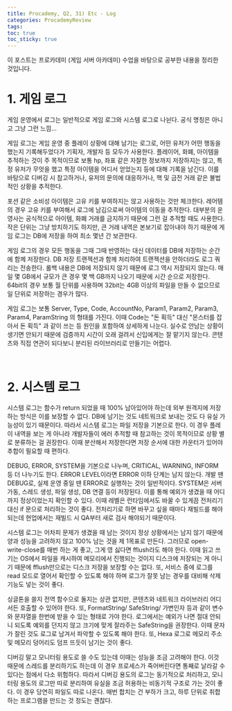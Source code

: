 ```yaml
---
title: Procademy, Q2, 31) Etc - Log
categories: ProcademyReview
tags: 
toc: true
toc_sticky: true
---
```


이 포스트는 프로카데미 (게임 서버 아카데미) 수업을 바탕으로 공부한 내용을 정리한 것입니다. 

# **1. 게임 로그**

게임 운영에서 로그는 일반적으로 게임 로그와 시스템 로그로 나뉜다. 공식 명칭은 아니고 그냥 그런 느낌... 

게임 로그는 게임 운영 중 플레이 상황에 대해 남기는 로그로, 어떤 유저가 어떤 행동을 했는지 기록해두었다가 기획자, 개발자 등 모두가 사용한다. 플레이어, 화폐, 아이템을 추적하는 것이 주 목적이므로 보통 hp, 좌표 같은 자잘한 정보까지 저장하지는 않고, 특정 유저가 무엇을 했고 특정 아이템을 어디서 얻었는지 등에 대해 기록을 남긴다. 이를 바탕으로 디버깅 시 참고하거나, 유저의 문의에 대응하거나, 핵 및 금전 거래 같은 불법적인 상황을 추적한다. 

포션 같은 소비성 아이템은 고유 키를 부여하지는 않고 사용하는 것만 체크한다. 레어템의 경우 고유 키를 부여해서 로그에 남김으로써 아이템의 이동을 추적한다. 대부분의 운영사는 공식적으로 아이템, 화폐 거래를 금지하기 때문에 그런 걸 추적할 때도 사용한다. 작은 단위는 그냥 방치하기도 하지만, 큰 거래 내역은 본보기로 잡아내야 하기 때문에 게임 로그는 DB에 저장을 하여 최소 몇년 간 보관한다. 

게임 로그의 경우 모든 행동을 그때 그때 반영하는 대신 데이터를 DB에 저장하는 순간에 함께 저장한다. DB 저장 트랜젝션과 함께 처리하여 트랜젝션을 안하더라도 로그 쿼리는 전송한다. 롤백 내용은 DB에 저장되지 않기 때문에 로그 역시 저장되지 않는다. 매일 몇 GB에서 규모가 큰 경우 몇 백 GB까지 나오기 때문에 시간 순으로 저장한다. 64bit의 경우 보통 월 단위를 사용하며 32bit는 4GB 이상의 파일을 만들 수 없으므로 일 단위로 저장하는 경우가 많다.  

게임 로그는 보통 Server, Type, Code, AccountNo, Param1, Param2, Param3, Param4, ParamString 의 형태를 가진다. 이때 Code는 "돈 획득" 대신 "몬스터를 잡아서 돈 획득" 과 같이 쓰는 등 원인을 포함하여 상세하게 나눈다.  실수로 안남는 상황이 생기면 안되기 때문에 검증까지 시간이 오래 걸려서 신입에게는 잘 맡기지 않는다. 콘텐츠와 직접 연관이 되다보니 분리된 라이브러리로 만들기는 어렵다. 

<br/>

# **2. 시스템 로그**

시스템 로그는 함수가 return 되었을 때 100% 남아있어야 하는데 외부 원격지에 저장하는 방식은 이를 보장할 수 없다. DB에 남기는 것도 네트워크로 보내는 것도 다 유실 가능성이 있기 때문이다. 따라서 시스템 로그는 파일 저장을 기본으로 한다. 이 경우 플레이 내역을 보는 게 아니라 개발자들이 에러 추적할 때 참고하는 것이 목적이므로 상황 별로 분류하는 걸 권장한다. 이때 분산해서 저장한다면 저장 순서에 대한 카운터가 있어야 추합이 필요할 때 편하다. 

DEBUG, ERROR, SYSTEM을 기본으로 나누며, CRITICAL, WARNING, INFORM 등 더 나누기도 한다. ERROR LEVEL이라면 ERROR 이하 단계는 남지 않는다. 개발 땐 DEBUG로, 실제 운영 중일 땐 ERROR로 실행하는 것이 일반적이다. SYSTEM은 서버 가동, 스레드 생성, 파일 생성, DB 연결 등이 저장된다. 이를 통해 예외가 생겼을 때 어디까지 정상이었는지 확인할 수 있다. 이때 레벨은 런타임에서도 바꿀 수 있게끔 전처리기 대신 if 문으로 처리하는 것이 좋다. 전처리기로 하면 바꾸고 싶을 때마다 재빌드를 해야 되는데 현업에서는 재빌드 시 QA부터 새로 검사 해야되기 때문이다. 

시스템 로그는 어차피 문제가 생겼을 때 남는 것이지 정상 상황에서는 남지 않기 때문에 양과 성능을 고려하지 않고 100% 남는 것을 제 1목표로 만든다. 그러므로 open-write-close를 매번 하는 게 좋고, 그게 영 싫다면 fflush라도 해야 한다. 이때 읽고 쓰기는 OS에서 파일을 캐시하여 메모리에서 진행되는 것이지 디스크에 저장되는 게 아니기 때문에 fflush만으로는 디스크 저장을 보장할 수는 없다. 또, 서비스 중에 로그를 read 모드로 열어서 확인할 수 있도록 해야 하며 로그가 잘못 남는 경우를 대비해 삭제 기능도 넣는 것이 좋다. 

싱글톤을 쓸지 전역 함수으로 둘지는 상관 없지만, 콘텐츠와 네트워크 라이브러리 어디서든 호출할 수 있어야 한다. 또, FormatString/ SafeString/ 가변인자 등과 같이 변수와 문자열을 한번에 받을 수 있는 형태로 가야 한다. 로그에서는 예외가 나면 절대 안되니 되도록 예외를 던지지 않고 크기에 맞게 잘라주는 SafeString을 권장한다. 이때 문자가 잘린 것도 로그로 남겨서 파악할 수 있도록 해야 한다. 또, Hexa 로그로 메모리 주소 및 메모리 덩어리도 덤프 뜨듯이 남기는 것이 좋다. 

디버깅 말고 모니터링 용도로 쓸 수도 있는데 이때는 성능을 조금 고려해야 한다. 이것 때문에 스레드를 분리하기도 하는데 이 경우 프로세스가 죽어버린다면 통째로 날라갈 수 있다는 점에서 다소 위험하다. 따라서 디버깅 용도의 로그는 동기적으로 처리하고, 모니터링 용도의 로그만 따로 분리하여 유실을 조금 허용하는 비동기적 구조로 가는 것이 좋다. 이 경우 당연히 파일도 따로 나온다. 매번 합치는 건 부하가 크고, 하루 단위로 취합하는 프로그램을 만드는 것 정도는 괜찮다. 